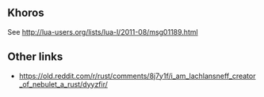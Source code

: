 ## Khoros
See http://lua-users.org/lists/lua-l/2011-08/msg01189.html

## Other links
- https://old.reddit.com/r/rust/comments/8j7y1f/i_am_lachlansneff_creator_of_nebulet_a_rust/dyyzfir/
